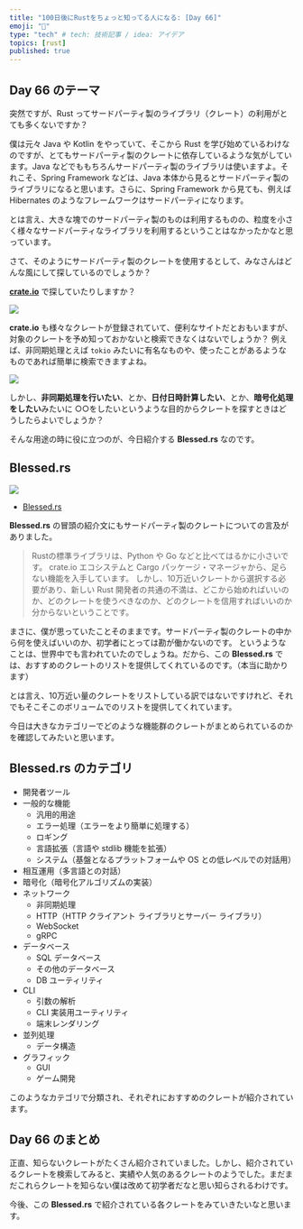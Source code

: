 ```yaml
---
title: "100日後にRustをちょっと知ってる人になる: [Day 66]"
emoji: "🦀"
type: "tech" # tech: 技術記事 / idea: アイデア
topics: [rust]
published: true
---
```

## Day 66 のテーマ

突然ですが、Rust ってサードパーティ製のライブラリ（クレート）の利用がとても多くないですか？

僕は元々 Java や Kotlin をやっていて、そこから Rust を学び始めているわけなのですが、とてもサードパーティ製のクレートに依存しているような気がしています。Java などでももちろんサードパーティ製のライブラリは使いますよ。それこそ、Spring Framework などは、Java 本体から見るとサードパーティ製のライブラリになると思います。さらに、Spring Framework から見ても、例えば Hibernates のようなフレームワークはサードパーティになります。

とは言え、大きな塊でのサードパーティ製のものは利用するものの、粒度を小さく様々なサードパーティなライブラリを利用するということはなかったかなと思っています。

さて、そのようにサードパーティ製のクレートを使用するとして、みなさんはどんな風にして探しているのでしょうか？

**[crate.io](https://crates.io/)** で探していたりしますか？

![](https://storage.googleapis.com/zenn-user-upload/b871ce7daca6-20221119.png)

**crate.io** も様々なクレートが登録されていて、便利なサイトだとおもいますが、対象のクレートを予め知っておかないと検索できなくはないでしょうか？
例えば、非同期処理とえば `tokio` みたいに有名なものや、使ったことがあるようなものであれば簡単に検索できますよね。

![](https://storage.googleapis.com/zenn-user-upload/6dd7f42b898d-20221119.png)

しかし、**非同期処理を行いたい**、とか、**日付日時計算したい**、とか、**暗号化処理をしたい**みたいに ○○をしたいというような目的からクレートを探すときはどうしたらよいでしょうか？

そんな用途の時に役に立つのが、今日紹介する **Blessed.rs** なのです。

## Blessed.rs

![](https://storage.googleapis.com/zenn-user-upload/04871188fdb5-20221119.png)

- [Blessed.rs](https://blessed.rs/crates)

**Blessed.rs** の冒頭の紹介文にもサードパーティ製のクレートについての言及がありました。

> Rustの標準ライブラリは、Python や Go などと比べてはるかに小さいです。
> crate.io エコシステムと Cargo パッケージ・マネージャから、足らない機能を入手しています。
> しかし、10万近いクレートから選択する必要があり、新しい Rust 開発者の共通の不満は、どこから始めればいいのか、どのクレートを使うべきなのか、どのクレートを信用すればいいのか分からないということです。

まさに、僕が思っていたことそのままです。サードパーティ製のクレートの中から何を使えばいいのか、初学者にとっては勘が働かないのです。
というようなことは、世界中でも言われていたのでしょうね。だから、この **Blessed.rs** では、おすすめのクレートのリストを提供してくれているのです。（本当に助かります）

とは言え、10万近い量のクレートをリストしている訳ではないですけれど、それでもそこそこのボリュームでのリストを提供してくれています。

今日は大きなカテゴリーでどのような機能群のクレートがまとめられているのかを確認してみたいと思います。

## Blessed.rs のカテゴリ

- 開発者ツール
- 一般的な機能
  - 汎用的用途
  - エラー処理（エラーをより簡単に処理する）
  - ロギング
  - 言語拡張（言語や stdlib 機能を拡張）
  - システム（基盤となるプラットフォームや OS との低レベルでの対話用）
- 相互運用（多言語との対話）
- 暗号化（暗号化アルゴリズムの実装）
- ネットワーク
  - 非同期処理
  - HTTP（HTTP クライアント ライブラリとサーバー ライブラリ）
  - WebSocket
  - gRPC
- データベース
  - SQL データベース
  - その他のデータベース
  - DB ユーティリティ
- CLI
  - 引数の解析
  - CLI 実装用ユーティリティ
  - 端末レンダリング
- 並列処理
  - データ構造
- グラフィック
  - GUI
  - ゲーム開発

このようなカテゴリで分類され、それぞれにおすすめのクレートが紹介されています。

## Day 66 のまとめ

正直、知らないクレートがたくさん紹介されていました。しかし、紹介されているクレートを検索してみると、実績や人気のあるクレートのようでした。まだまだこれらクレートを知らない僕は改めて初学者だなと思い知らされるわけです。

今後、この **Blessed.rs** で紹介されている各クレートをみていきたいなと思います。
